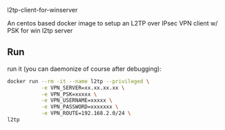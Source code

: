 l2tp-client-for-winserver


An centos based docker image to setup an L2TP over IPsec VPN client w/ PSK for win l2tp server


## Run

run it (you can daemonize of course after debugging):
```bash
docker run --rm -it --name l2tp --privileged \
           -e VPN_SERVER=xx.xx.xx.xx \
           -e VPN_PSK=xxxxx \
           -e VPN_USERNAME=xxxxx \
           -e VPN_PASSWORD=xxxxxxx \
           -e VPN_ROUTE=192.168.2.0/24 \
l2tp
```
